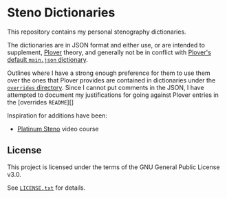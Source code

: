 # Steno Dictionaries

This repository contains my personal stenography dictionaries.

The dictionaries are in JSON format and either use, or are intended to
supplement, [Plover][] theory, and generally not be in conflict with [Plover's
default `main.json` dictionary][Plover main.json].

Outlines where I have a strong enough preference for them to use them over the
ones that Plover provides are contained in dictionaries under the
[`overrides` directory][]. Since I cannot put comments in the JSON, I have
attempted to document my justifications for going against Plover entries in
the [overrides `README`][]

Inspiration for additions have been:

- [Platinum Steno][] video course

## License

This project is licensed under the terms of the GNU General Public License v3.0.

See [`LICENSE.txt`][] for details.

[`LICENSE.txt`]: ./LICENSE.txt
[`overrides` directory]: ./overrides/
[`overrides` directory]: ./overrides/README.md
[Platinum Steno]: https://www.youtube.com/channel/UC-bfgyMjBdFuzhuL4Ff6XqA
[Plover]: http://www.openstenoproject.org/plover/
[Plover main.json]: https://github.com/openstenoproject/plover/blob/master/plover/assets/main.json
